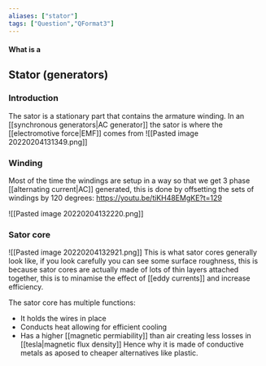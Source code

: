 ```yaml
---
aliases: ["stator"]
tags: ["Question","QFormat3"]
---
```


#### What is a
## Stator (generators)

### Introduction

The sator is a stationary part that contains the armature winding. In an [[synchronous generators|AC generator]] the sator is where the [[electromotive force|EMF]] comes from
![[Pasted image 20220204131349.png]]

### Winding

Most of the time the windings are setup in a way so that we get 3 phase [[alternating current|AC]] generated, this is done by offsetting the sets of windings by 120 degrees:
https://youtu.be/tiKH48EMgKE?t=129

![[Pasted image 20220204132220.png]]

### Sator core
![[Pasted image 20220204132921.png]]
This is what sator cores generally look like, if you look carefully you can see some surface roughness, this is because sator cores are actually made of lots of thin layers attached together, this is to minamise the effect of [[eddy currents]] and increase efficiency.

The sator core has multiple functions:
- It holds the wires in place
- Conducts heat allowing for efficient cooling
- Has a higher [[magnetic permiability]] than air creating less losses in [[tesla|magnetic flux density]]
Hence why it is made of conductive metals as aposed to cheaper alternatives like plastic.

